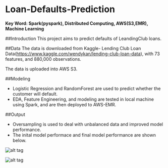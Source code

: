 # Loan-Defaults-Prediction

**Key Word: Spark(pyspark), Distributed Computing, AWS(S3,EMR), Machine Learning**

##Introduction
This project aims to predict defaults of LeandingClub loans. 

##Data
The data is downloaded from Kaggle- Lending Club Loan Data(https://www.kaggle.com/wendykan/lending-club-loan-data), with 73 features, and 880,000 observations.

The data is uploaded into AWS S3.

##Modeling
* Logistic Regression and RandomForest are used to predict whether the customer will default.
* EDA, Feature Engineering, and modeling are tested in local machine using Spark, and are then deployed to AWS-EMR. 

##Output

* Oversampling is used to deal with unbalanced data and improved model performance.
* The inital model performace and final model performance are shown below. 

![alt tag](https://github.com/qianmx/Loan-Defaults-Prediction/blob/master/gitplot/output1.png)

![alt tag](https://github.com/qianmx/Loan-Defaults-Prediction/blob/master/gitplot/output2.png)








